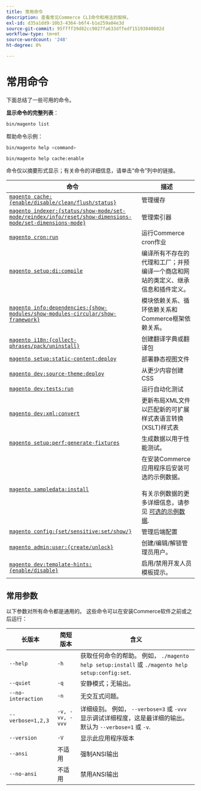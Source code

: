 ```yaml
---
title: 常用命令
description: 查看常见Commerce CLI命令和用法的取样。
exl-id: d35a1dd9-10b3-4364-b6f4-b1e259a04e3d
source-git-commit: 95ffff39d82cc9027fa633dffedf15193040802d
workflow-type: tm+mt
source-wordcount: '248'
ht-degree: 0%

---
```


# 常用命令

下面总结了一些可用的命令。

**显示命令的完整列表**：

```bash
bin/magento list
```

帮助命令示例：

```bash
bin/magento help <command>
```

```bash
bin/magento help cache:enable
```

命令仅以摘要形式显示；有关命令的详细信息，请单击“命令”列中的链接。

| 命令 | 描述 |
|--- |--- |
| [`magento cache:{enable/disable/clean/flush/status}`](../cli/manage-cache.md) | 管理缓存 |
| [`magento indexer:{status/show-mode/set-mode/reindex/info/reset/show-dimensions-mode/set-dimensions-mode}`](../cli/manage-indexers.md) | 管理索引器 |
| [`magento cron:run`](../cli/configure-cron-jobs.md) | 运行Commerce cron作业 |
| [`magento setup:di:compile`](../cli/code-compiler.md) | 编译所有不存在的代理和工厂；并预编译一个商店和网站的类定义、继承信息和插件定义。 |
| [`magento info:dependencies:{show-modules/show-modules-circular/show-framework}`](../cli/dependency-reports.md) | 模块依赖关系、循环依赖关系和Commerce框架依赖关系。 |
| [`magento i18n:{collect-phrases/pack/uninstall}`](../cli/localization.md) | 创建翻译字典或翻译包 |
| [`magento setup:static-content:deploy`](../cli/static-view-file-deployment.md) | 部署静态视图文件 |
| [`magento dev:source-theme:deploy`](../cli/create-symlinks.md) | 从更少内容创建CSS |
| [`magento dev:tests:run`](../cli/unit-tests.md) | 运行自动化测试 |
| [`magento dev:xml:convert`](../cli/convert-layout-files.md) | 更新布局XML文件以匹配新的可扩展样式表语言转换(XSLT)样式表 |
| [`magento setup:perf:generate-fixtures`](../cli/generate-data.md) | 生成数据以用于性能测试。 |
| [`magento sampledata:install`](../../installation/sample-data/overview.md) | 在安装Commerce应用程序后安装可选的示例数据。<br><br>有关示例数据的更多详细信息，请参见 [可选的示例数据](../../installation/sample-data/overview.md). |
| [`magento config:{set/sensitive:set/show/}`](../cli/set-configuration-values.md) | 管理后端配置 |
| [`magento admin:user:{create/unlock}`](../../installation/tutorials/admin.md#create-edit-or-unloack-an-administrator-account) | 创建/编辑/解锁管理员用户。 |
| [`magento dev:template-hints:{enable/disable}`](https://developer.adobe.com/commerce/frontend-core/guide/themes/debug/) | 启用/禁用开发人员模板提示。 |

## 常用参数

以下参数对所有命令都是通用的。 这些命令可以在安装Commerce软件之前或之后运行：

| 长版本 | 简短版本 | 含义 |
|--- |--- |--- |
| `--help` | `-h` | 获取任何命令的帮助。 例如， `./magento help setup:install` 或 `./magento help setup:config:set`. |
| `--quiet` | `-q` | 安静模式；无输出。 |
| `--no-interaction` | `-n` | 无交互式问题。 |
| `--verbose=1,2,3` | `-v, -vv, -vvv` | 详细级别。 例如， `--verbose=3` 或 `-vvv` 显示调试详细程度，这是最详细的输出。 默认为 `--verbose=1` 或 `-v`. |
| `--version` | `-V` | 显示此应用程序版本 |
| `--ansi` | 不适用 | 强制ANSI输出 |
| `--no-ansi` | 不适用 | 禁用ANSI输出 |
